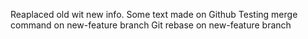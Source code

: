 Reaplaced old wit new info.
Some text made on Github
Testing merge command on new-feature branch
Git rebase on new-feature branch
